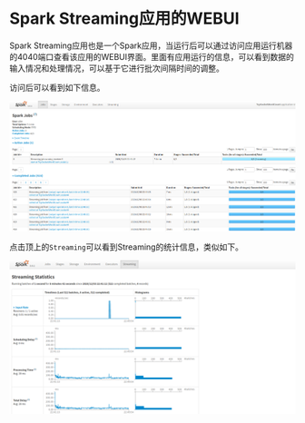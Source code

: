 # Spark Streaming应用的WEBUI

Spark Streaming应用也是一个Spark应用，当运行后可以通过访问应用运行机器的4040端口查看该应用的WEBUI界面。里面有应用运行的信息，可以看到数据的输入情况和处理情况，可以基于它进行批次间隔时间的调整。

访问后可以看到如下信息。

![image](image/11.streaming.webui.01.png)

点击顶上的`Streaming`可以看到Streaming的统计信息，类似如下。

![image](image/11.streaming.webui.02.png)
